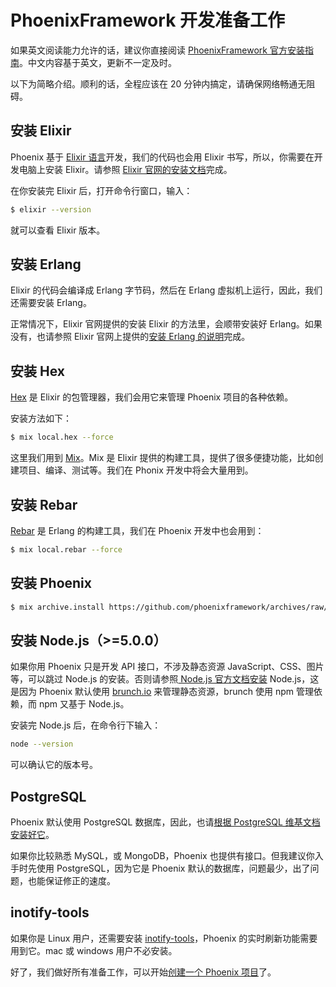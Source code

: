 # PhoenixFramework 开发准备工作

如果英文阅读能力允许的话，建议你直接阅读 [PhoenixFramework 官方安装指南](http://www.phoenixframework.org/docs/installation)。中文内容基于英文，更新不一定及时。

以下为简略介绍。顺利的话，全程应该在 20 分钟内搞定，请确保网络畅通无阻碍。

## 安装 Elixir

Phoenix 基于 [Elixir 语言](http://elixir-lang.org/)开发，我们的代码也会用 Elixir 书写，所以，你需要在开发电脑上安装 Elixir。请参照 [Elixir 官网的安装文档](http://elixir-lang.org/install.html)完成。

在你安装完 Elixir 后，打开命令行窗口，输入：

```bash
$ elixir --version
```
就可以查看 Elixir 版本。

## 安装 Erlang

Elixir 的代码会编译成 Erlang 字节码，然后在 Erlang 虚拟机上运行，因此，我们还需要安装 Erlang。

正常情况下，Elixir 官网提供的安装 Elixir 的方法里，会顺带安装好 Erlang。如果没有，也请参照 Elixir 官网上提供的[安装 Erlang 的说明](http://elixir-lang.org/install.html#installing-erlang)完成。

## 安装 Hex

[Hex](https://hex.pm/) 是 Elixir 的包管理器，我们会用它来管理 Phoenix 项目的各种依赖。

安装方法如下：

```bash
$ mix local.hex --force
```
这里我们用到 [Mix](http://elixir-lang.org/docs/stable/mix/Mix.html)。Mix 是 Elixir 提供的构建工具，提供了很多便捷功能，比如创建项目、编译、测试等。我们在 Phonix 开发中将会大量用到。

## 安装 Rebar

[Rebar](https://github.com/erlang/rebar3) 是 Erlang 的构建工具，我们在 Phoenix 开发中也会用到：

```bash
$ mix local.rebar --force
```

## 安装 Phoenix

```bash
$ mix archive.install https://github.com/phoenixframework/archives/raw/master/phoenix_new.ez
```

## 安装 Node.js（>=5.0.0）

如果你用 Phoenix 只是开发 API 接口，不涉及静态资源 JavaScript、CSS、图片等，可以跳过 Node.js 的安装。否则请参照[ Node.js 官方文档安装](https://nodejs.org/en/download/) Node.js，这是因为 Phoenix 默认使用 [brunch.io](http://brunch.io/) 来管理静态资源，brunch 使用 npm 管理依赖，而 npm 又基于 Node.js。

安装完 Node.js 后，在命令行下输入：

```bash
node --version
```
可以确认它的版本号。

## PostgreSQL

Phoenix 默认使用 PostgreSQL 数据库，因此，也请[根据 PostgreSQL 维基文档安装好它](https://wiki.postgresql.org/wiki/Detailed_installation_guides)。

如果你比较熟悉 MySQL，或 MongoDB，Phoenix 也提供有接口。但我建议你入手时先使用 PostgreSQL，因为它是 Phoenix 默认的数据库，问题最少，出了问题，也能保证修正的速度。

## inotify-tools

如果你是 Linux 用户，还需要安装 [inotify-tools](https://github.com/rvoicilas/inotify-tools/wiki)，Phoenix 的实时刷新功能需要用到它。mac 或 windows 用户不必安装。

好了，我们做好所有准备工作，可以开始[创建一个 Phoenix 项目](01-create-project.md)了。